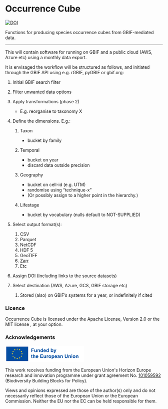 # Occurrence Cube

[![DOI](https://zenodo.org/badge/DOI/10.5281/zenodo.10607133.svg)](https://doi.org/10.5281/zenodo.10607133)

Functions for producing species occurrence cubes from GBIF-mediated data.

---

This will contain software for running on GBIF and a public cloud (AWS, Azure etc) using a monthly data export.

It is envisaged the workflow will be structured as follows, and initiated through the GBIF API using e.g. rGBIF, pyGBIF or gbif.org:

1. Initial GBIF search filter

2. Filter unwanted data options

3. Apply transformations (phase 2)

    * E.g. reorganise to taxonomy X

4. Define the dimensions. E.g.:

    1. Taxon

       * bucket by family

    2. Temporal

       * bucket on year
       * discard data outside precision

    3. Geography

       * bucket on cell-id (e.g. UTM)
       * randomise using “technique-x”
       * (Or possibly assign to a higher point in the hierarchy.)

    4. Lifestage

       * bucket by vocabulary (nulls default to NOT-SUPPLIED)

5. Select output format(s):

    1. CSV
    2. Parquet
    3. NetCDF
    4. HDF 5
    5. GeoTIFF
    6. [Zarr](https://zarr.readthedocs.io/en/stable/)
    7. Etc

6. Assign DOI (Including links to the source datasets)

7. Select destination (AWS, Azure, GCS, GBIF storage etc)

    1. Stored (also) on GBIF’s systems for a year, or indefinitely if cited

### Licence

Occurrence Cube is licensed under the Apache License, Version 2.0 <LICENSE-APACHE>
or the MIT license <LICENSE-MIT>, at your option.

### Acknowledgements

<img src="funded_by_the_eu.png" alt="Funded by the European Union" width="50%">

This work receives funding from the European Union's Horizon Europe research and innovation programme under grant agreement No. [101059592](https://doi.org/10.3030/101059592) (Biodiversity Building Blocks for Policy).

Views and opinions expressed are those of the author(s) only and do not necessarily reflect those of the European Union or the European Commission. Neither the EU nor the EC can be held responsible for them.
